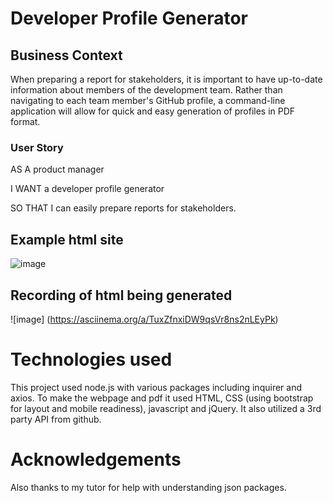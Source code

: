 # Developer Profile Generator

## Business Context
When preparing a report for stakeholders, it is important to have up-to-date information about members of the development team. Rather than navigating to each team member's GitHub profile, a command-line application will allow for quick and easy generation of profiles in PDF format.

### User Story
AS A product manager

I WANT a developer profile generator

SO THAT I can easily prepare reports for stakeholders. 


## Example html site
![image](https://user-images.githubusercontent.com/12642091/74357297-bb84ee00-4d8d-11ea-9c7d-fa1d0c3a7a57.png)

## Recording of html being generated
![image] (https://asciinema.org/a/TuxZfnxiDW9qsVr8ns2nLEyPk)

# Technologies used
This project used node.js with various packages including inquirer and axios. To make the webpage and pdf it used HTML, CSS (using bootstrap for layout and mobile readiness), javascript and jQuery. It also utilized a 3rd party API from github.

# Acknowledgements
 Also thanks to my tutor for help with understanding json packages.
